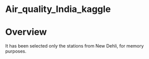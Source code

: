 # Air_quality_India_kaggle



# Overview
It has been selected only the stations from New Dehli, for memory purposes.

